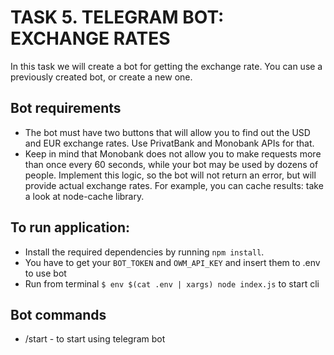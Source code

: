 # TASK 5. TELEGRAM BOT: EXCHANGE RATES

In this task we will create a bot for getting the exchange rate. You can use a previously created bot, or create a new one.

## Bot requirements

- The bot must have two buttons that will allow you to find out the USD and EUR exchange rates. Use PrivatBank and Monobank APIs for that.
- Keep in mind that Monobank does not allow you to make requests more than once every 60 seconds, while your bot may be used by dozens of people. Implement this logic, so the bot will not return an error, but will provide actual exchange rates. For example, you can cache results: take a look at node-cache library.

## To run application:

- Install the required dependencies by running `npm install`.
- You have to get your `BOT_TOKEN` and `OWM_API_KEY` and insert them to .env to use bot
- Run from terminal `$ env $(cat .env | xargs) node index.js` to start cli

## Bot commands

- /start - to start using telegram bot
